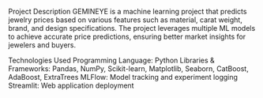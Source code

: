 Project Description
GEMINEYE is a machine learning project that predicts jewelry prices based on various features such as material, carat weight, brand, and design specifications. The project leverages multiple ML models to achieve accurate price predictions, ensuring better market insights for jewelers and buyers.

Technologies Used
Programming Language: Python
Libraries & Frameworks: Pandas, NumPy, Scikit-learn, Matplotlib, Seaborn, CatBoost, AdaBoost, ExtraTrees
MLFlow: Model tracking and experiment logging
Streamlit: Web application deployment
